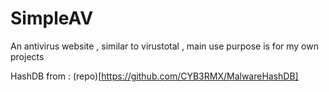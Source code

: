 # SimpleAV
An antivirus website , similar to virustotal , main use purpose is for my own projects

HashDB from : (repo)[https://github.com/CYB3RMX/MalwareHashDB]
